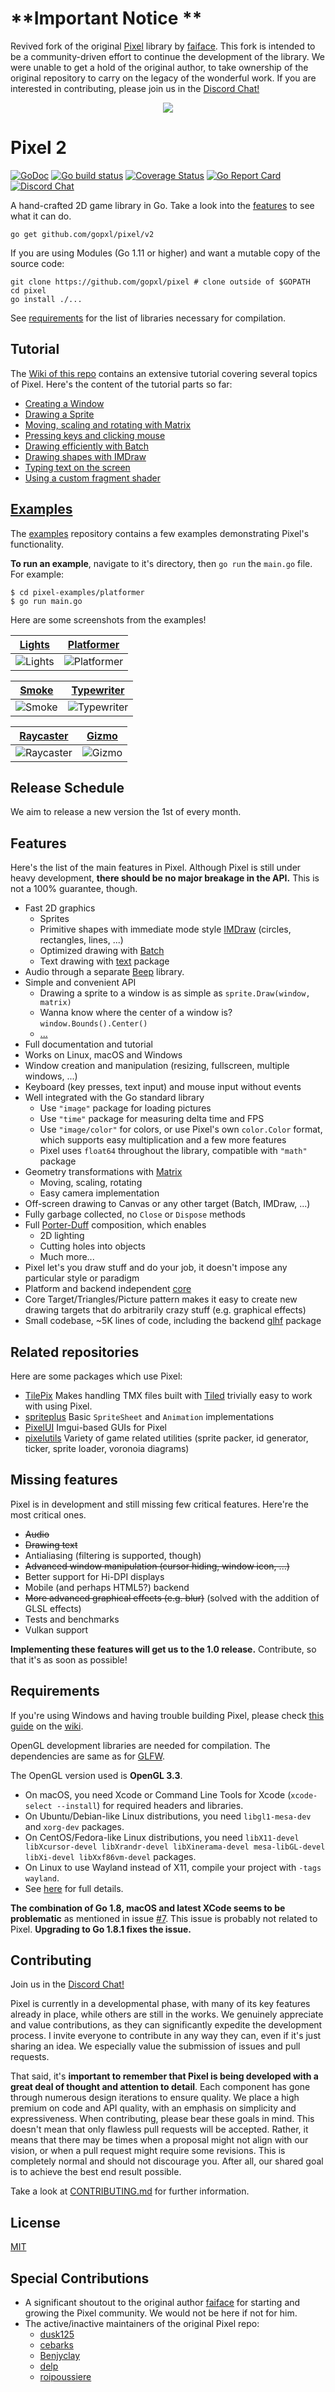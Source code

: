 # __**Important Notice **__
Revived fork of the original [Pixel](https://github.com/faiface/pixel) library by [faiface](https://github.com/faiface). This fork is intended to be a community-driven effort to continue the development of the library. We were unable to get a hold of the original author, to take ownership of the original repository to carry on the legacy of the wonderful work. If you are interested in contributing, please join us in the [Discord Chat!](https://discord.gg/n2Y8uVneK6)


<p align="center"><img src="logo/LOGOTYPE-HORIZONTAL-BLUE2.png"></p>


# Pixel 2
[![GoDoc](https://godoc.org/github.com/gopxl/pixel/v2?status.svg)](https://godoc.org/github.com/gopxl/pixel/v2)
[![Go build status](https://github.com/gopxl/pixel/actions/workflows/go.yml/badge.svg?branch=main)](https://github.com/gopxl/pixel/actions/workflows/go.yml?query=branch%3Amain)
[![Coverage Status](https://coveralls.io/repos/github/gopxl/pixel/badge.svg?branch=main)](https://coveralls.io/github/gopxl/pixel?branch=main)
[![Go Report Card](https://goreportcard.com/badge/github.com/gopxl/pixel/v2)](https://goreportcard.com/report/github.com/gopxl/pixel/v2) 
[![Discord Chat](https://img.shields.io/discord/1158461233121468496)](https://discord.gg/q2DK4MP)  

A hand-crafted 2D game library in Go. Take a look into the [features](#features) to see what it can
do.

```
go get github.com/gopxl/pixel/v2
```

If you are using Modules (Go 1.11 or higher) and want a mutable copy of the source code:

```
git clone https://github.com/gopxl/pixel # clone outside of $GOPATH
cd pixel
go install ./...
```

See [requirements](#requirements) for the list of libraries necessary for compilation.

## Tutorial

The [Wiki of this repo](https://github.com/gopxl/pixel/wiki) contains an extensive tutorial
covering several topics of Pixel. Here's the content of the tutorial parts so far:

- [Creating a Window](https://github.com/gopxl/pixel/wiki/Creating-a-Window)
- [Drawing a Sprite](https://github.com/gopxl/pixel/wiki/Drawing-a-Sprite)
- [Moving, scaling and rotating with Matrix](https://github.com/gopxl/pixel/wiki/Moving,-scaling-and-rotating-with-Matrix)
- [Pressing keys and clicking mouse](https://github.com/gopxl/pixel/wiki/Pressing-keys-and-clicking-mouse)
- [Drawing efficiently with Batch](https://github.com/gopxl/pixel/wiki/Drawing-efficiently-with-Batch)
- [Drawing shapes with IMDraw](https://github.com/gopxl/pixel/wiki/Drawing-shapes-with-IMDraw)
- [Typing text on the screen](https://github.com/gopxl/pixel/wiki/Typing-text-on-the-screen)
- [Using a custom fragment shader](https://github.com/gopxl/pixel/wiki/Using-a-custom-fragment-shader)

## [Examples](https://github.com/gopxl/pixel-examples)

The [examples](https://github.com/gopxl/pixel-examples) repository contains a few
examples demonstrating Pixel's functionality.

**To run an example**, navigate to it's directory, then `go run` the `main.go` file. For example:

```
$ cd pixel-examples/platformer
$ go run main.go
```

Here are some screenshots from the examples!

| [Lights](https://github.com/gopxl/pixel-examples/blob/main/lights) | [Platformer](https://github.com/gopxl/pixel-examples/blob/main/platformer) |
| --- | --- |
| ![Lights](https://github.com/gopxl/pixel-examples/blob/main/lights/screenshot.png) | ![Platformer](https://github.com/gopxl/pixel-examples/blob/main/platformer/screenshot.png) |

| [Smoke](https://github.com/gopxl/pixel-examples/blob/main/smoke) | [Typewriter](https://github.com/gopxl/pixel-examples/blob/main/typewriter) |
| --- | --- |
| ![Smoke](https://github.com/gopxl/pixel-examples/blob/main/smoke/screenshot.png) | ![Typewriter](https://github.com/gopxl/pixel-examples/blob/main/typewriter/screenshot.png) |

| [Raycaster](https://github.com/gopxl/pixel-examples/blob/main/community/raycaster) | [Gizmo](https://github.com/Lallassu/gizmo) |
| --- | --- |
| ![Raycaster](https://github.com/gopxl/pixel-examples/blob/main/community/raycaster/screenshot.png) | ![Gizmo](https://github.com/Lallassu/gizmo/blob/master/preview.png) |

## Release Schedule
We aim to release a new version the 1st of every month.

## Features

Here's the list of the main features in Pixel. Although Pixel is still under heavy development,
**there should be no major breakage in the API.** This is not a 100% guarantee, though.

- Fast 2D graphics
  - Sprites
  - Primitive shapes with immediate mode style
    [IMDraw](https://github.com/gopxl/pixel/wiki/Drawing-shapes-with-IMDraw) (circles, rectangles,
    lines, ...)
  - Optimized drawing with [Batch](https://github.com/gopxl/pixel/wiki/Drawing-efficiently-with-Batch)
  - Text drawing with [text](https://godoc.org/github.com/gopxl/pixel/v2/text) package
- Audio through a separate [Beep](https://github.com/gopxl/beep) library.
- Simple and convenient API
  - Drawing a sprite to a window is as simple as `sprite.Draw(window, matrix)`
  - Wanna know where the center of a window is? `window.Bounds().Center()`
  - [...](https://godoc.org/github.com/gopxl/pixel/v2)
- Full documentation and tutorial
- Works on Linux, macOS and Windows
- Window creation and manipulation (resizing, fullscreen, multiple windows, ...)
- Keyboard (key presses, text input) and mouse input without events
- Well integrated with the Go standard library
  - Use `"image"` package for loading pictures
  - Use `"time"` package for measuring delta time and FPS
  - Use `"image/color"` for colors, or use Pixel's own `color.Color` format, which supports easy
    multiplication and a few more features
  - Pixel uses `float64` throughout the library, compatible with `"math"` package
- Geometry transformations with
  [Matrix](https://github.com/gopxl/pixel/wiki/Moving,-scaling-and-rotating-with-Matrix)
  - Moving, scaling, rotating
  - Easy camera implementation
- Off-screen drawing to Canvas or any other target (Batch, IMDraw, ...)
- Fully garbage collected, no `Close` or `Dispose` methods
- Full [Porter-Duff](http://ssp.impulsetrain.com/porterduff.html) composition, which enables
  - 2D lighting
  - Cutting holes into objects
  - Much more...
- Pixel let's you draw stuff and do your job, it doesn't impose any particular style or paradigm
- Platform and backend independent [core](https://godoc.org/github.com/gopxl/pixel/v2)
- Core Target/Triangles/Picture pattern makes it easy to create new drawing targets that do
  arbitrarily crazy stuff (e.g. graphical effects)
- Small codebase, ~5K lines of code, including the backend [glhf](https://github.com/gopxl/glhf/v2)
  package

 ## Related repositories

 Here are some packages which use Pixel:
 - [TilePix](https://github.com/bcvery1/tilepix) Makes handling TMX files built with [Tiled](https://www.mapeditor.org/) trivially easy to work with using Pixel.
 - [spriteplus](https://github.com/cebarks/spriteplus) Basic `SpriteSheet` and `Animation` implementations
 - [PixelUI](https://github.com/dusk125/pixelui) Imgui-based GUIs for Pixel
 - [pixelutils](https://github.com/dusk125/pixelutils) Variety of game related utilities (sprite packer, id generator, ticker, sprite loader, voronoia diagrams)

## Missing features

Pixel is in development and still missing few critical features. Here're the most critical ones.

- ~~Audio~~
- ~~Drawing text~~
- Antialiasing (filtering is supported, though)
- ~~Advanced window manipulation (cursor hiding, window icon, ...)~~
- Better support for Hi-DPI displays
- Mobile (and perhaps HTML5?) backend
- ~~More advanced graphical effects (e.g. blur)~~ (solved with the addition of GLSL effects)
- Tests and benchmarks
- Vulkan support

**Implementing these features will get us to the 1.0 release.** Contribute, so that it's as soon as
possible!

## Requirements

If you're using Windows and having trouble building Pixel, please check [this
guide](https://github.com/gopxl/pixel/wiki/Building-Pixel-on-Windows) on the
[wiki](https://github.com/gopxl/pixel/wiki).

OpenGL development libraries are needed for compilation. The dependencies
are same as for [GLFW](https://github.com/go-gl/glfw).

The OpenGL version used is **OpenGL 3.3**.

- On macOS, you need Xcode or Command Line Tools for Xcode (`xcode-select --install`) for required
  headers and libraries.
- On Ubuntu/Debian-like Linux distributions, you need `libgl1-mesa-dev` and `xorg-dev` packages.
- On CentOS/Fedora-like Linux distributions, you need `libX11-devel libXcursor-devel libXrandr-devel
  libXinerama-devel mesa-libGL-devel libXi-devel libXxf86vm-devel` packages.
- On Linux to use Wayland instead of X11, compile your project with `-tags wayland`.
- See [here](http://www.glfw.org/docs/latest/compile.html#compile_deps) for full details.

**The combination of Go 1.8, macOS and latest XCode seems to be problematic** as mentioned in issue
[#7](https://github.com/gopxl/pixel/v2/issues/7). This issue is probably not related to Pixel.
**Upgrading to Go 1.8.1 fixes the issue.**

## Contributing

Join us in the [Discord Chat!](https://discord.gg/n2Y8uVneK6)

Pixel is currently in a developmental phase, with many of its key features already in place, while others are still in the works. 
We genuinely appreciate and value contributions, as they can significantly expedite the development process. I invite everyone to 
contribute in any way they can, even if it's just sharing an idea. We especially value the submission of issues and pull requests.

That said, it's **important to remember that Pixel is being developed with a great deal of thought and attention to detail**. Each component 
has gone through numerous design iterations to ensure quality. We place a high premium on code and API quality, with an emphasis on simplicity and expressiveness.
When contributing, please bear these goals in mind. This doesn't mean that only flawless pull requests will be accepted. Rather, it 
means that there may be times when a proposal might not align with our vision, or when a pull request might require some revisions. 
This is completely normal and should not discourage you. After all, our shared goal is to achieve the best end result possible.

Take a look at [CONTRIBUTING.md](CONTRIBUTING.md) for further information.

## License

[MIT](LICENSE)

## Special Contributions

- A significant shoutout to the original author [faiface](https://github.com/faiface) for starting and growing the Pixel community. We would not be here if not for him.
- The active/inactive maintainers of the original Pixel repo:
    - [dusk125](https://github.com/dusk125)
    - [cebarks](https://github.com/cebarks)
    - [Benjyclay](https://github.com/Benjyclay)
    - [delp](https://github.com/delp)
    - [roipoussiere](https://github.com/roipoussiere)
